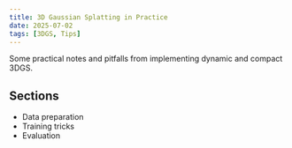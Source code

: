 ```yaml
---
title: 3D Gaussian Splatting in Practice
date: 2025-07-02
tags: [3DGS, Tips]
---
```


Some practical notes and pitfalls from implementing dynamic and compact 3DGS.

## Sections
- Data preparation
- Training tricks
- Evaluation

